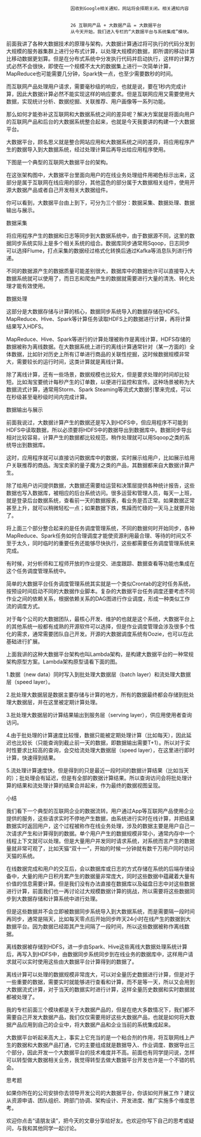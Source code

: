 
                            
                            因收到Google相关通知，网站将会择期关闭。相关通知内容
                            
                            
                            26 互联网产品 + 大数据产品 = 大数据平台
                            从今天开始，我们进入专栏的“大数据平台与系统集成”模块。

前面我讲了各种大数据技术的原理与架构，大数据计算通过将可执行的代码分发到大规模的服务器集群上进行分布式计算，以处理大规模的数据，即所谓的移动计算比移动数据更划算。但是在分布式系统中分发执行代码并启动执行，这样的计算方式必然不会很快，即使在一个规模不太大的数据集上进行一次简单计算，MapReduce也可能需要几分钟，Spark快一点，也至少需要数秒的时间。

而互联网产品处理用户请求，需要毫秒级的响应，也就是说，要在1秒内完成计算，因此大数据计算必然不能实现这样的响应要求。但是互联网应用又需要使用大数据，实现统计分析、数据挖掘、关联推荐、用户画像等一系列功能。

那么如何才能弥补这互联网和大数据系统之间的差异呢？解决方案就是将面向用户的互联网产品和后台的大数据系统整合起来，也就是今天我要讲的构建一个大数据平台。

大数据平台，顾名思义就是整合网站应用和大数据系统之间的差异，将应用程序产生的数据导入到大数据系统，经过处理计算后再导出给应用程序使用。

下图是一个典型的互联网大数据平台的架构。



在这张架构图中，大数据平台里面向用户的在线业务处理组件用褐色标示出来，这部分是属于互联网在线应用的部分，其他蓝色的部分属于大数据相关组件，使用开源大数据产品或者自己开发相关大数据组件。

你可以看到，大数据平台由上到下，可分为三个部分：数据采集、数据处理、数据输出与展示。

数据采集

将应用程序产生的数据和日志等同步到大数据系统中，由于数据源不同，这里的数据同步系统实际上是多个相关系统的组合。数据库同步通常用Sqoop，日志同步可以选择Flume，打点采集的数据经过格式化转换后通过Kafka等消息队列进行传递。

不同的数据源产生的数据质量可能差别很大，数据库中的数据也许可以直接导入大数据系统就可以使用了，而日志和爬虫产生的数据就需要进行大量的清洗、转化处理才能有效使用。

数据处理

这部分是大数据存储与计算的核心，数据同步系统导入的数据存储在HDFS。MapReduce、Hive、Spark等计算任务读取HDFS上的数据进行计算，再将计算结果写入HDFS。

MapReduce、Hive、Spark等进行的计算处理被称作是离线计算，HDFS存储的数据被称为离线数据。在大数据系统上进行的离线计算通常针对（某一方面的）全体数据，比如针对历史上所有订单进行商品的关联性挖掘，这时候数据规模非常大，需要较长的运行时间，这类计算就是离线计算。

除了离线计算，还有一些场景，数据规模也比较大，但是要求处理的时间却比较短。比如淘宝要统计每秒产生的订单数，以便进行监控和宣传。这种场景被称为大数据流式计算，通常用Storm、Spark Steaming等流式大数据引擎来完成，可以在秒级甚至毫秒级时间内完成计算。

数据输出与展示

前面我说过，大数据计算产生的数据还是写入到HDFS中，但应用程序不可能到HDFS中读取数据，所以必须要将HDFS中的数据导出到数据库中。数据同步导出相对比较容易，计算产生的数据都比较规范，稍作处理就可以用Sqoop之类的系统导出到数据库。

这时，应用程序就可以直接访问数据库中的数据，实时展示给用户，比如展示给用户关联推荐的商品。淘宝卖家的量子魔方之类的产品，其数据都来自大数据计算产生。

除了给用户访问提供数据，大数据还需要给运营和决策层提供各种统计报告，这些数据也写入数据库，被相应的后台系统访问。很多运营和管理人员，每天一上班，就是登录后台数据系统，查看前一天的数据报表，看业务是否正常。如果数据正常甚至上升，就可以稍微轻松一点；如果数据下跌，焦躁而忙碌的一天马上就要开始了。

将上面三个部分整合起来的是任务调度管理系统，不同的数据何时开始同步，各种MapReduce、Spark任务如何合理调度才能使资源利用最合理、等待的时间又不至于太久，同时临时的重要任务还能够尽快执行，这些都需要任务调度管理系统来完成。

有时候，对分析师和工程师开放的作业提交、进度跟踪、数据查看等功能也集成在这个任务调度管理系统中。

简单的大数据平台任务调度管理系统其实就是一个类似Crontab的定时任务系统，按预设时间启动不同的大数据作业脚本。复杂的大数据平台任务调度还要考虑不同作业之间的依赖关系，根据依赖关系的DAG图进行作业调度，形成一种类似工作流的调度方式。

对于每个公司的大数据团队，最核心开发、维护的也就是这个系统，大数据平台上的其他系统一般都有成熟的开源软件可以选择，但是作业调度管理会涉及很多个性化的需求，通常需要团队自己开发。开源的大数据调度系统有Oozie，也可以在此基础进行扩展。

上面我讲的这种大数据平台架构也叫Lambda架构，是构建大数据平台的一种常规架构原型方案。Lambda架构原型请看下面的图。



1.数据（new data）同时写入到批处理大数据层（batch layer）和流处理大数据层（speed layer）。

2.批处理大数据层是数据主要存储与计算的地方，所有的数据最终都会存储到批处理大数据层，并在这里被定期计算处理。

3.批处理大数据层的计算结果输出到服务层（serving layer），供应用使用者查询访问。

4.由于批处理的计算速度比较慢，数据只能被定期处理计算（比如每天），因此延迟也比较长（只能查询到截止前一天的数据，即数据输出需要T+1）。所以对于实时性要求比较高的查询，会交给流处理大数据层（speed layer），在这里进行即时计算，快速得到结果。

5.流处理计算速度快，但是得到的只是最近一段时间的数据计算结果（比如当天的）；批处理会有延迟，但是有全部的数据计算结果。所以查询访问会将批处理计算的结果和流处理计算的结果合并起来，作为最终的数据视图呈现。

小结

我们看下一个典型的互联网企业的数据流转。用户通过App等互联网产品使用企业提供的服务，这些请求实时不停地产生数据，由系统进行实时在线计算，并把结果数据实时返回用户，这个过程被称作在线业务处理，涉及的数据主要是用户自己一次请求产生和计算得到的数据。单个用户产生的数据规模非常小，通常内存中一个线程上下文就可以处理。但是大量用户并发同时请求系统，对系统而言产生的数据量就非常可观了，比如天猫“双十一”，开始的时候一分钟就有数千万用户同时访问天猫的系统。

在线数据完成和用户的交互后，会以数据库或日志的方式存储在系统的后端存储设备中，大量的用户日积月累产生的数据量非常庞大，同时这些数据中蕴藏着大量有价值的信息需要计算。但是我们没有办法直接在数据库以及磁盘日志中对这些数据进行计算，前面我们也一再讨论过大规模数据计算的挑战，所以需要将这些数据同步到大数据存储和计算系统中进行处理。

但是这些数据并不会立即被数据同步系统导入到大数据系统，而是需要隔一段时间再同步，通常是隔天，比如每天零点后开始同步昨天24小时在线产生的数据到大数据平台。因为数据已经距其产生间隔了一段时间，所以这些数据被称作离线数据。

离线数据被存储到HDFS，进一步由Spark、Hive这些离线大数据处理系统计算后，再写入到HDFS中，由数据同步系统同步到在线业务的数据库中，这样用户请求就可以实时使用这些由大数据平台计算得到的数据了。

离线计算可以处理的数据规模非常庞大，可以对全量历史数据进行计算，但是对于一些重要的数据，需要实时就能够进行查看和计算，而不是等一天，所以又会用到大数据流式计算，对于当天的数据实时进行计算，这样全量历史数据和实时数据就都被处理了。

我的专栏前面三个模块都是关于大数据产品的，但是在绝大多数情况下，我们都不需要自己开发大数据产品，我们仅仅需要用好这些大数据产品，也就是如何将大数据产品应用到自己的企业中，将大数据产品和企业当前的系统集成起来。

大数据平台听起来高大上，事实上它充当的是一个粘合剂的作用，将互联网线上产生的数据和大数据产品打通，它的主要组成就是数据导入、作业调度、数据导出三个部分，因此开发一个大数据平台的技术难度并不高。前面也有同学提问说，怎样可以转型做大数据相关业务，我觉得转型去做大数据平台开发也许是一个不错的机会。

思考题

如果你所在的公司安排你去领导开发公司的大数据平台，你该如何开展工作？建议从资源申请、团队组织、跨部门协调、架构设计、开发进度、推广实施多个维度思考。

欢迎你点击“请朋友读”，把今天的文章分享给好友。也欢迎你写下自己的思考或疑问，与我和其他同学一起讨论。

                        
                        
                            